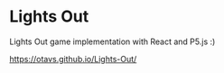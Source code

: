 # Lights Out
Lights Out game implementation with React and P5.js :)  

https://otavs.github.io/Lights-Out/
